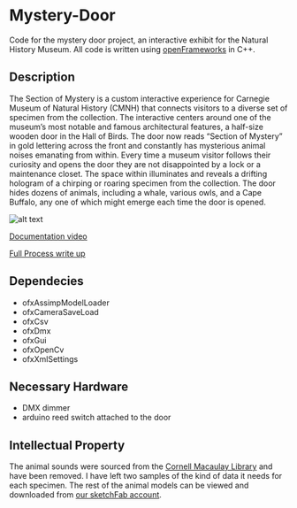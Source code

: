 # Mystery-Door
Code for the mystery door project, an interactive exhibit for the Natural History Museum. All code is written using [openFrameworks](http://openframeworks.cc/) in C++. 

## Description 

The Section of Mystery is a custom interactive experience for Carnegie Museum of Natural History (CMNH) that connects visitors to a diverse set of specimen from the collection. The interactive centers around one of the museum’s most notable and famous architectural features, a half-size wooden door in the Hall of Birds. The door now reads “Section of Mystery” in gold lettering across the front and constantly has mysterious animal noises emanating from within. Every time a museum visitor follows their curiosity and opens the door they are not disappointed by a lock or a maintenance closet. The space within illuminates and reveals a drifting hologram of a chirping or roaring specimen from the collection. The door hides dozens of animals, including a whale, various owls, and a Cape Buffalo, any one of which might emerge each time the door is opened.

![alt text](https://raw.githubusercontent.com/CMP-Studio/Mystery-Door/f55113dc089fd838d84c4b7ae7c28a61660e95c1/coverImage.jpg )

[Documentation video](https://vimeo.com/167481467) 

[Full Process write up](https://studio.carnegiemuseums.org/introducing-the-section-of-mystery-ef883d98b94f#.t13nojwoo)

## Dependecies
* ofxAssimpModelLoader
* ofxCameraSaveLoad
* ofxCsv
* ofxDmx
* ofxGui
* ofxOpenCv
* ofxXmlSettings

## Necessary Hardware
* DMX dimmer
* arduino reed switch attached to the door

## Intellectual Property
The animal sounds were sourced from the [Cornell Macaulay Library](http://macaulaylibrary.org/) and have been removed. I have left two samples of the kind of data it needs for each specimen. The rest of the animal models can be viewed and downloaded from [our sketchFab account](https://sketchfab.com/cmp_innovation_studio/models). 

